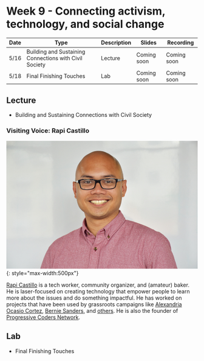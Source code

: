 # Week 9 - Connecting activism, technology, and social change

Date|Type|Description|Slides|Recording|
|---|----|-----------|------|---------|
|5/16|Building and Sustaining Connections with Civil Society|Lecture|Coming soon|Coming soon|
|5/18|Final Finishing Touches|Lab|Coming soon|Coming soon|

## Lecture

- Building and Sustaining Connections with Civil Society

### Visiting Voice: Rapi Castillo

![./media/rapicastillo.jpg](../media/rapicastillo.jpg){: style="max-width:500px"}

[Rapi Castillo](https://www.rapicastillo.com/) is a tech worker, community organizer, and (amateur) baker. He is laser-focused on creating technology that empower people to learn more about the issues and do something impactful. He has worked on projects that have been used by grassroots campaigns like [Alexandria Ocasio Cortez](https://www.ocasio2018.com/), [Bernie Sanders](https://berniesanders.com/), and [others](https://www.rapicastillo.com/projects/). He is also the founder of [Progressive Coders Network](https://www.progcode.org/).

## Lab

- Final Finishing Touches